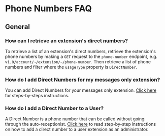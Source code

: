 # Phone Numbers FAQ

## General

### How can I retrieve an extension's direct numbers?

To retrieve a list of an extension's direct numbers, retrieve the extension's phone numbers by making a `GET` request to the `phone-number` endpoint, e.g. `v1.0/account/~/extension/~/phone-number`. Then retrieve a list of phone numbers and filter where the `usageType` property is `DirectNumber`.

### How do I add Direct Numbers for my messages only extension?

You can add Direct Numbers for your messages only extension. [Click here](http://success.ringcentral.com/articles/RC_Knowledge_Article/How-to-add-direct-numbers-for-your-messages-only-extension) for steps-by-steps instructions.

### How do I add a Direct Number to a User?

A Direct Number is a phone number that can be called without going through the auto-receptionist. [ Click here](http://success.ringcentral.com/articles/RC_Knowledge_Article/5-10-Adding-Extension-Direct-Numbers-via-Web) to read step-by-step instructions on how to add a direct number to a user extension as an administrator.
